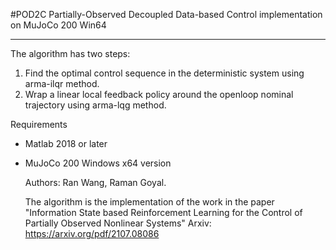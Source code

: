 #POD2C
Partially-Observed Decoupled Data-based Control implementation on MuJoCo 200 Win64

------

The algorithm has two steps:
1. Find the optimal control sequence in the deterministic system using arma-ilqr method.
2. Wrap a linear local feedback policy around the openloop nominal trajectory using arma-lqg method.

Requirements
- Matlab 2018 or later
- MuJoCo 200 Windows x64 version

  Authors: Ran Wang, Raman Goyal.

  The algorithm is the implementation of the work in the paper "Information State based Reinforcement Learning for the Control of Partially Observed Nonlinear Systems" Arxiv: https://arxiv.org/pdf/2107.08086

